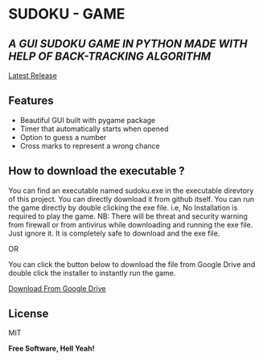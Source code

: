 # SUDOKU - GAME
## _A GUI SUDOKU GAME IN PYTHON MADE WITH HELP OF BACK-TRACKING ALGORITHM_

[Latest Release](https://github.com/angeloseby/sudoku-python/releases/tag/v1.0.0)

## Features

- Beautiful GUI built with pygame package
- Timer that automatically starts when opened
- Option to guess a number
- Cross marks to represent a wrong chance


## How to download the executable ?

You can find an executable named sudoku.exe in the executable direvtory of this project. You can directly download it from github itself. You can run the game directly by double clicking the exe file. i.e, No Installation is required to play the game.
NB: There will be threat and security warning from firewall or from antivirus while downloading and running the exe file. Just ignore it. It is completely safe to download and the exe file.

OR

You can click the button below to download the file from Google Drive and double click the installer to instantly run the game.

[Download From Google Drive](https://drive.google.com/file/d/1t7K4hISWjPfcwS6qZUV6ZP5Fik4tp5jk/view?usp=sharing)


## License

MIT

**Free Software, Hell Yeah!**